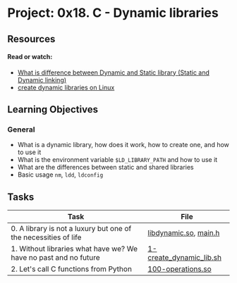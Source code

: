 # Project: 0x18. C - Dynamic libraries

## Resources

#### Read or watch:

- [What is difference between Dynamic and Static library (Static and Dynamic linking)](https://intranet.alxswe.com/rltoken/XLLmLISlteUIxrLzNdm3_Q)
- [create dynamic libraries on Linux](https://intranet.alxswe.com/rltoken/JEqzgE_pPe48rvbspGL-2g)

## Learning Objectives

### General

- What is a dynamic library, how does it work, how to create one, and how to use it
- What is the environment variable <code>$LD_LIBRARY_PATH</code> and how to use it
- What are the differences between static and shared libraries
- Basic usage <code>nm</code>, <code>ldd</code>, <code>ldconfig</code>

## Tasks

| Task                                                             | File                                                 |
| ---------------------------------------------------------------- | ---------------------------------------------------- |
| 0. A library is not a luxury but one of the necessities of life  | [libdynamic.so](./libdynamic.so), [main.h](./main.h) |
| 1. Without libraries what have we? We have no past and no future | [1-create_dynamic_lib.sh](./1-create_dynamic_lib.sh) |
| 2. Let's call C functions from Python                            | [100-operations.so](./100-operations.so)             |

